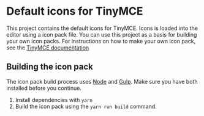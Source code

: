 # Default icons for TinyMCE

This project contains the default icons for TinyMCE. Icons is loaded into the editor using a icon pack file. You can use this project as a basis for building your own icon packs. For instructions on how to make your own icon pack, see the [TinyMCE documentation](https://www.tiny.cloud/docs/tinymce/6/creating-an-icon-pack.html)

## Building the icon pack
The icon pack build process uses [Node](http://nodejs.org/) and [Gulp](http://gulpjs.com/). Make sure you have both installed before you continue.

1. Install dependencies with `yarn`
2. Build the icon pack using the `yarn run build` command.

